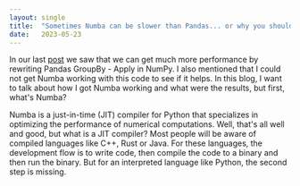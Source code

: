 ```yaml
---
layout: single
title:  "Sometimes Numba can be slower than Pandas... or why you should always benchmark"
date:   2023-05-23
---
```


In our last [post](../blog_pandas_groupby_with_numpy/) we saw that we can get much
more performance by rewriting Pandas GroupBy - Apply in NumPy. 
I also mentioned that I could not get Numba working with this code to see if it helps. 
In this blog, I want to talk about how I got Numba working and what were the results, 
but first, what's Numba?

Numba is a just-in-time (JIT) compiler for Python 
that specializes in optimizing the performance of numerical computations. 
Well, that's all well and good, but what is a JIT compiler?
Most people will be aware of compiled languages like C++, Rust or Java.
For these languages, the development flow is to write code, 
then compile the code to a binary and then run the binary. 
But for an interpreted language like Python, the second step is missing. 
